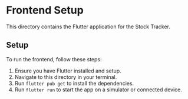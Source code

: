 
# Frontend Setup

This directory contains the Flutter application for the Stock Tracker.

## Setup

To run the frontend, follow these steps:

1. Ensure you have Flutter installed and setup.
2. Navigate to this directory in your terminal.
3. Run `flutter pub get` to install the dependencies.
4. Run `flutter run` to start the app on a simulator or connected device.
